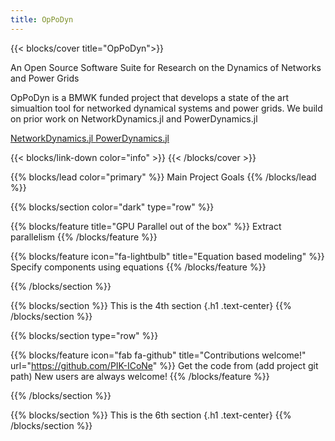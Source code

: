 ```yaml
---
title: OpPoDyn
---
```



<!-------------------------------------- 1st Section of the page ---------------------------------------------------->

<!-- Main title of the page -->
<!-- sets the title of the section in large letters-->
{{< blocks/cover title="OpPoDyn">}}


  <!-- Long title of the Project -->
  <p class="lead mt-5"> 
    An Open Source Software Suite for Research on the Dynamics of Networks and Power Grids
  </p>


  OpPoDyn is a BMWK funded project that develops a state of the art simualtion tool for networked dynamical systems and power grids. We build on prior work on NetworkDynamics.jl and PowerDynamics.jl

  <!-- Provides the HTML Hyperlink to Github Repo -->
  <a class="btn btn-lg btn-secondary me-3 mb-4" href="https://github.com/PIK-ICoNe/NetworkDynamics.jl">
    NetworkDynamics.jl <i class="fab fa-github ms-2 "></i>
  </a>
  <a class="btn btn-lg btn-secondary me-3 mb-4" href="https://github.com/JuliaEnergy/PowerDynamics.jl">
    PowerDynamics.jl <i class="fab fa-github ms-2 "></i>
  </a>

  {{< blocks/link-down color="info" >}}
{{< /blocks/cover >}}


<!-------------------------------------- 2nd Section of the page ---------------------------------------------------->

<!-- sets the colour of the section. In this case "primary" -->
{{% blocks/lead color="primary" %}}
  Main Project Goals
{{% /blocks/lead %}}


<!-------------------------------------- 3rd Section of the page ---------------------------------------------------->

<!-- sets the colour and type of the section. In this case "dark" and "row" respectively -->
{{% blocks/section color="dark" type="row" %}}

  <!-- Feature 1 -->
  <!-- sets the icon and message that appears underneath it. In this case "fa-lightbulb" and Name of Feature" 
  respectively -->
  {{% blocks/feature title="GPU Parallel out of the box" %}}
    Extract parallelism 
  {{% /blocks/feature %}}


  <!-- Feature 2 -->
  <!-- sets the icon and message that appears underneath it. In this case "fa-lightbulb" and Name of Feature" 
  respectively -->
  {{% blocks/feature icon="fa-lightbulb" title="Equation based modeling" %}}
    Specify components using equations
  {{% /blocks/feature %}}


{{% /blocks/section %}}


<!-------------------------------------- 4th Section of the page ---------------------------------------------------->

{{% blocks/section %}}
  This is the 4th section
  {.h1 .text-center}
{{% /blocks/section %}}


<!-------------------------------------- 5th Section of the page ---------------------------------------------------->

{{% blocks/section type="row" %}}

  {{% blocks/feature icon="fab fa-github" title="Contributions welcome!"
    url="https://github.com/PIK-ICoNe" %}}
    Get the code from (add project git path)
    New users are always welcome!
  {{% /blocks/feature %}}

{{% /blocks/section %}}


<!-------------------------------------- 6th Section of the page ---------------------------------------------------->
{{% blocks/section %}}
  This is the 6th section
  {.h1 .text-center}
{{% /blocks/section %}}

